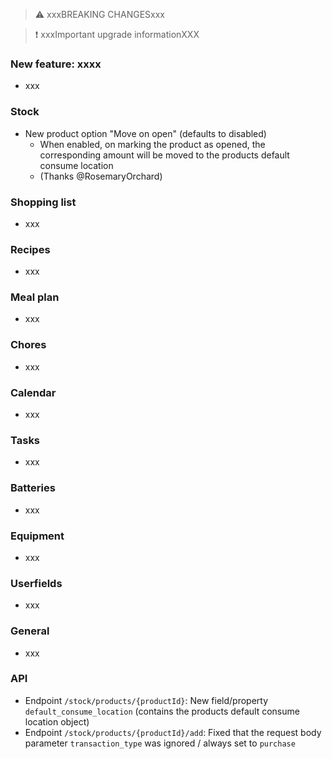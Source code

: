 > ⚠️ xxxBREAKING CHANGESxxx

> ❗ xxxImportant upgrade informationXXX

### New feature: xxxx

- xxx

### Stock

- New product option "Move on open" (defaults to disabled)
  - When enabled, on marking the product as opened, the corresponding amount will be moved to the products default consume location
  - (Thanks @RosemaryOrchard)

### Shopping list

- xxx

### Recipes

- xxx

### Meal plan

- xxx

### Chores

- xxx

### Calendar

- xxx

### Tasks

- xxx

### Batteries

- xxx

### Equipment

- xxx

### Userfields

- xxx

### General

- xxx

### API

- Endpoint `/stock/products/{productId}`: New field/property `default_consume_location` (contains the products default consume location object)
- Endpoint `/stock/products/{productId}/add`: Fixed that the request body parameter `transaction_type` was ignored / always set to `purchase`
